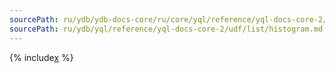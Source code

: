 ```yaml
---
sourcePath: ru/ydb/ydb-docs-core/ru/core/yql/reference/yql-docs-core-2/udf/list/histogram.md
sourcePath: ru/ydb/yql/reference/yql-docs-core-2/udf/list/histogram.md
---
```



{% include[x](_includes/histogram.md) %}
